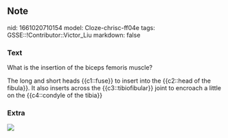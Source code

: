 ## Note
nid: 1661020710154
model: Cloze-chrisc-ff04e
tags: GSSE::!Contributor::Victor_Liu
markdown: false

### Text
What is the insertion of the biceps femoris muscle?
<div>
  The long and short heads {{c1::fuse}} to insert into the
  {{c2::head of the fibula}}. It also inserts across the
  {{c3::tibiofibular}} joint to encroach a little on the
  {{c4::condyle of the tibia}}
</div>

### Extra
<img src="paste-38f7d6aeeba9e8aaa9082a4b46add660a8656d1e.jpg">
